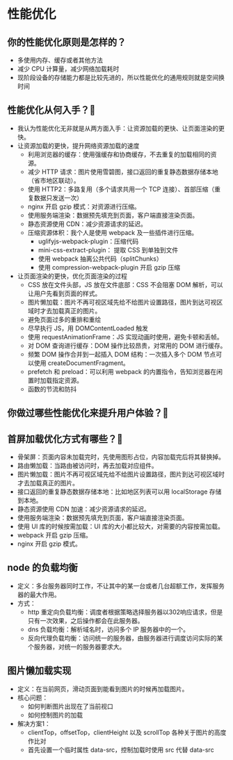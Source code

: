 # 性能优化
## 你的性能优化原则是怎样的？
- 多使用内存、缓存或者其他方法
- 减少 CPU 计算量，减少网络加载耗时
- 现阶段设备的存储能力都是比较先进的，所以性能优化的通用规则就是空间换时间

## 性能优化从何入手？:star2:
- 我认为性能优化无非就是从两方面入手：让资源加载的更快、让页面渲染的更快。
- 让资源加载的更快，提升网络资源加载的速度
	- 利用浏览器的缓存：使用强缓存和协商缓存，不去重复的加载相同的资源。
	- 减少 HTTP 请求：图片使用雪碧图，接口返回的重复静态数据存储本地（省市地区联动）。
	-	使用 HTTP2：多路复用（多个请求共用一个 TCP 连接）、首部压缩（重复数据只发送一次） 
	- nginx 开启 gzip 模式：对资源进行压缩。
	- 使用服务端渲染：数据预先填充到页面，客户端直接渲染页面。
	- 静态资源使用 CDN：减少资源请求的延迟。
	- 压缩资源体积：我个人是使用 webpack 及一些插件进行压缩。
		- uglifyjs-webpack-plugin：压缩代码
		- mini-css-extract-plugin： 提取 CSS 到单独到文件
		- 使用 webpack 抽离公共代码（splitChunks）
		- 使用 compression-webpack-plugin 开启 gzip 压缩
- 让页面渲染的更快，优化页面渲染的过程
	- CSS 放在文件头部，JS 放在文件底部：CSS 不会阻塞 DOM 解析，可以让用户先看到页面的样式。
	- 图片懒加载：图片不再可视区域先给不给图片设置路径，图片到达可视区域时才去加载真正的图片。
	- 避免页面过多的重排和重绘
	- 尽早执行 JS，用 DOMContentLoaded 触发
	- 使用 requestAnimationFrame：JS 实现动画时使用，避免卡顿和丢帧。
	- 对 DOM 查询进行缓存：DOM 操作比较昂贵，对常用的 DOM 进行缓存。
	- 频繁 DOM 操作合并到一起插入 DOM 结构：一次插入多个 DOM 节点可以使用 createDocumentFragment。
	- prefetch 和 preload：可以利用 webpack 的内置指令，告知浏览器在闲置时加载指定资源。
	- 函数的节流和防抖

## 你做过哪些性能优化来提升用户体验？:star2:
## 首屏加载优化方式有哪些？:star2:
- 骨架屏：页面内容未加载完时，先使用图形占位，内容加载完后将其替换掉。
- 路由懒加载：当路由被访问时，再去加载对应组件。
-	图片懒加载：图片不再可视区域先给不给图片设置路径，图片到达可视区域时才去加载真正的图片。
- 接口返回的重复静态数据存储本地：比如地区列表可以用 localStorage 存储到本地。
- 静态资源使用 CDN 加速：减少资源请求的延迟。
- 使用服务端渲染：数据预先填充到页面，客户端直接渲染页面。
- 使用 UI 库的时候按需加载：UI 库的大小都比较大，对需要的内容按需加载。
- webpack 开启 gzip 压缩。
- nginx 开启 gzip 模式。

## node 的负载均衡
- 定义：多台服务器同时工作，不让其中的某一台或者几台超额工作，发挥服务器的最大作用。
- 方式：
	- http 重定向负载均衡：调度者根据策略选择服务器以302响应请求，但是只有一次效果，之后操作都会在此服务器。
	- dns 负载均衡：解析域名时，访问多个 IP 服务器中的一个。
	- 反向代理负载均衡：访问统一的服务器，由服务器进行调度访问实际的某个服务器，对统一的服务器要求大。

## 图片懒加载实现
- 定义：在当前网页，滑动页面到能看到图片的时候再加载图片。
- 核心问题：
	- 如何判断图片出现在了当前视口
	- 如何控制图片的加载
- 解决方案1：
	- clientTop，offsetTop，clientHeight 以及 scrollTop 各种关于图片的高度作比对
  - 首先设置一个临时属性 data-src，控制加载时使用 src 代替 data-src
